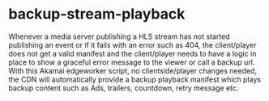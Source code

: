 # backup-stream-playback
Whenever a media server publishing a HLS stream has not started publishing an event  or if it fails with an error such as 404, the client/player does not get a valid manifest and the client/player needs to have a logic in place to show a graceful error message to the viewer or call a backup url. With this Akamai edgeworker script, no clientside/player changes needed, the CDN will automatically provide a backup playback manifest which plays backup content such as Ads, trailers, countdown, retry message etc.
